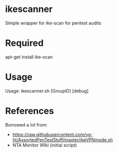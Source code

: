# ikescanner
Simple wrapper for ike-scan for pentest audits

# Required
apt-get install ike-scan

# Usage
Usage: ikescanner.sh <Target> [GroupID] [debug]

# References
Borrowed a lot from: 
* https://raw.githubusercontent.com/yg-ht/AssortedPenTestStuff/master/ikeVPNmode.sh
* NTA Monitor WIki (initial script)
